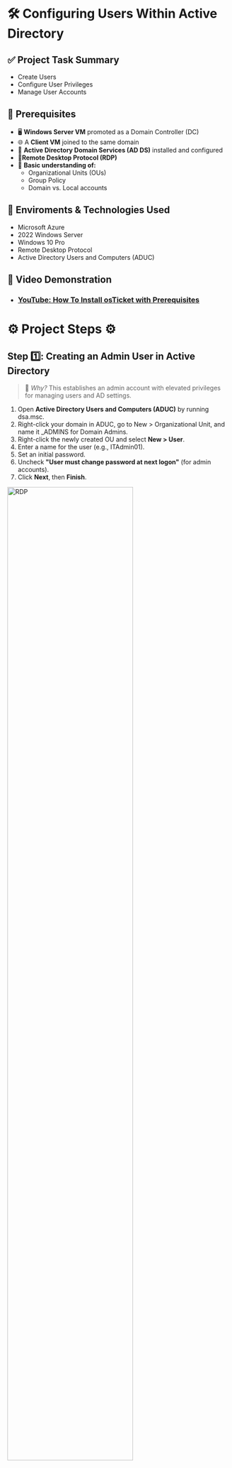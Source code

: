 <h1> 🛠️ Configuring Users Within Active Directory </h1>

## ✅ Project Task Summary

- Create Users
- Configure User Privileges
- Manage User Accounts

## 📌 Prerequisites
- 🖥️ **Windows Server VM** promoted as a Domain Controller (DC)
- 🌐 A **Client VM** joined to the same domain
- 💼 **Active Directory Domain Services (AD DS)** installed and configured
- 📡**Remote Desktop Protocol (RDP)**
- 🧠 **Basic understanding of:**
  - Organizational Units (OUs)
  - Group Policy
  - Domain vs. Local accounts

    
## 🔗 Enviroments & Technologies Used 
-  Microsoft Azure
-  2022 Windows Server
-  Windows 10 Pro
-  Remote Desktop Protocol
-  Active Directory Users and Computers (ADUC)

  ## 🎥 Video Demonstration

- ### [YouTube: How To Install osTicket with Prerequisites](https://www.youtube.com)

<h1> ⚙️ Project Steps ⚙️ </h1>

## Step 1️⃣: Creating an Admin User in Active Directory

> 📌 *Why?* This establishes an admin account with elevated privileges for managing users and AD settings.

1. Open **Active Directory Users and Computers (ADUC)** by running dsa.msc.
2. Right-click your domain in ADUC, go to New > Organizational Unit, and name it _ADMINS for Domain Admins.
3. Right-click the newly created OU and select **New > User**.
4. Enter a name for the user (e.g., ITAdmin01).
5. Set an initial password.
6. Uncheck **"User must change password at next logon"** (for admin accounts).
7. Click **Next**, then **Finish**.


<p>
<img src="https://imgur.com/gJK152u.png" height="75%" width="75%" alt="RDP">
</p>

<br>
<br>

## Step 2️⃣: Assigning Admin Privileges

> 📌 *Why?* Adding the user to the Domain Admins group gives them full administrative rights over Active Directory.

1. Right-click the new user (e.g. ITAdmin01) → **Properties**.
2. Go to the **Member Of** tab → Click **Add**.
3. Type **Domain Admins**, then click **Apply** → **OK**.


 
<p>
<img src="https://imgur.com/BkseNo2.png" height="85%" width="85%" alt="Server Manager">
</p>

<br>
<br>

## Step 3️⃣: Creating a Standard User (New Employee)

> 📌 *Why?* Simulates onboarding a new employee with standard domain-level access.

1. Open **ADUC** → Right-click on the **Users** container → **New > User**.
2. Enter the user's **First and Last Name**.
3. Set an initial password & uncheck **"Password never expires"**.
4. Keep **"User must change password at next logon"** unchecked! (We're only doing this for RDP Issues)
5. Click **Next**, then **Finish**.



<p>
<img src="https://imgur.com/FF97f1z.png" height="30%" width="60%" alt="Firewall">
</p>

<br>
<br>

## Step 4️⃣: Managing User Accounts (Day-to-Day IT Tasks)

> 📌 *Why?* These are daily tasks for IT Help Desk & System Admins to maintain user access and security.

1. Resetting Passwords
  - Right-click the user → **Reset Password** → Enter new password.

2. Disabling or Removing Users
  - Right-click the user → **Disable Account** (useful when offboarding).
  - To delete a user: Right-click → **Delete**.

3. Modifying User Properties
  - Open a user's **Properties** to configure:
  - **Profile Path** (for Roaming Profiles)
  - **Logon Hours** (set login time restrictions)
  - **Group Memberships** (adjust user permissions)



<p>
<img src="https://imgur.com/mUejQPQ.png" height="40%" width="70%" alt="Command Prompt">
</p>

<br>
<br>

## Step 5️⃣: Verifying User Login & Password Policy

📌 *Why?* This ensures users comply with password policies before accessing resources.

1. On the **Client VM**, login as the **new user**.
2. On the **Admin VM**, go to the **new user account** and select **"Reset password at next login"**.
3. Back on the **Client VM**, open **Command Prompt** and run the following command to update Group Policy: *gpupdate /force*
4. Press **Ctrl + Fn + Alt + End** to lock the **Client VM**.
5. Attempt to **log in again** with the new user’s credentials.
6. The system will prompt the user to **change their password**.



